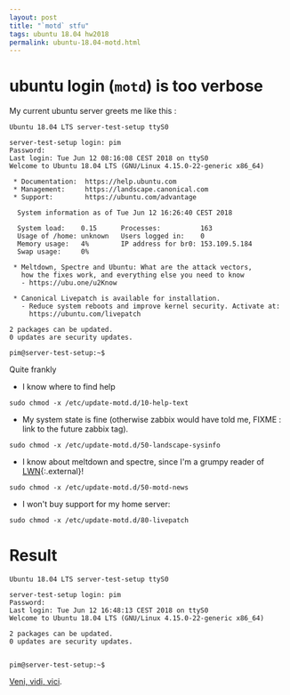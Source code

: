 ```yaml
---
layout: post
title: "`motd` stfu"
tags: ubuntu 18.04 hw2018
permalink: ubuntu-18.04-motd.html
---
```


# ubuntu login (`motd`) is too verbose

My current ubuntu server greets me like this : 

```console
Ubuntu 18.04 LTS server-test-setup ttyS0

server-test-setup login: pim
Password: 
Last login: Tue Jun 12 08:16:08 CEST 2018 on ttyS0
Welcome to Ubuntu 18.04 LTS (GNU/Linux 4.15.0-22-generic x86_64)

 * Documentation:  https://help.ubuntu.com
 * Management:     https://landscape.canonical.com
 * Support:        https://ubuntu.com/advantage

  System information as of Tue Jun 12 16:26:40 CEST 2018

  System load:    0.15      Processes:          163
  Usage of /home: unknown   Users logged in:    0
  Memory usage:   4%        IP address for br0: 153.109.5.184
  Swap usage:     0%

 * Meltdown, Spectre and Ubuntu: What are the attack vectors,
   how the fixes work, and everything else you need to know
   - https://ubu.one/u2Know

 * Canonical Livepatch is available for installation.
   - Reduce system reboots and improve kernel security. Activate at:
     https://ubuntu.com/livepatch

2 packages can be updated.
0 updates are security updates.
                                                   
pim@server-test-setup:~$
```

Quite frankly
 * I know where to find help
 ```
sudo chmod -x /etc/update-motd.d/10-help-text
```
 * My system state is fine (otherwise zabbix would have told me, FIXME : link to the future zabbix tag).
 ```
sudo chmod -x /etc/update-motd.d/50-landscape-sysinfo 
```
 * I know about meltdown and spectre, since I'm a grumpy reader of [LWN](https://lwn.net){:.external}!
 ```
sudo chmod -x /etc/update-motd.d/50-motd-news
```
 * I won't buy support for my home server:
 ```
sudo chmod -x /etc/update-motd.d/80-livepatch
```

# Result

```console
Ubuntu 18.04 LTS server-test-setup ttyS0

server-test-setup login: pim
Password: 
Last login: Tue Jun 12 16:48:13 CEST 2018 on ttyS0
Welcome to Ubuntu 18.04 LTS (GNU/Linux 4.15.0-22-generic x86_64)

2 packages can be updated.
0 updates are security updates.


pim@server-test-setup:~$ 
```
[Veni, vidi, vici](https://en.wikipedia.org/wiki/Veni,_vidi,_vici).

